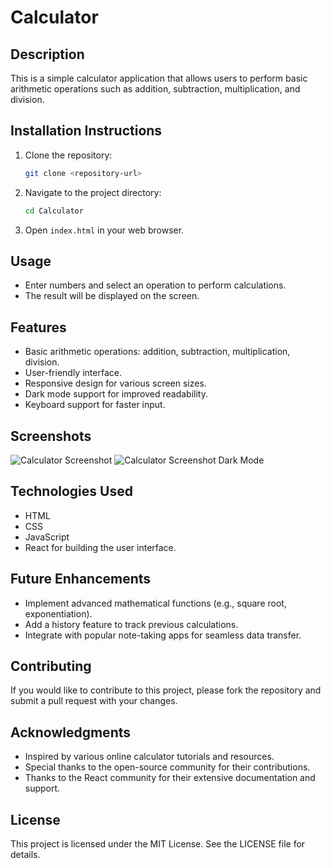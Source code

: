 # Calculator

## Description
This is a simple calculator application that allows users to perform basic arithmetic operations such as addition, subtraction, multiplication, and division.

## Installation Instructions
1. Clone the repository:
   ```bash
   git clone <repository-url>
   ```
2. Navigate to the project directory:
   ```bash
   cd Calculator
   ```
3. Open `index.html` in your web browser.

## Usage
- Enter numbers and select an operation to perform calculations.
- The result will be displayed on the screen.

## Features
- Basic arithmetic operations: addition, subtraction, multiplication, division.
- User-friendly interface.
- Responsive design for various screen sizes.
- Dark mode support for improved readability.
- Keyboard support for faster input.

## Screenshots
![Calculator Screenshot](path/to/calculator.png)
![Calculator Screenshot Dark Mode](path/to/calculator-dark-mode.png)

## Technologies Used
- HTML
- CSS
- JavaScript
- React for building the user interface.

## Future Enhancements
- Implement advanced mathematical functions (e.g., square root, exponentiation).
- Add a history feature to track previous calculations.
- Integrate with popular note-taking apps for seamless data transfer.

## Contributing
If you would like to contribute to this project, please fork the repository and submit a pull request with your changes.

## Acknowledgments
- Inspired by various online calculator tutorials and resources.
- Special thanks to the open-source community for their contributions.
- Thanks to the React community for their extensive documentation and support.

## License
This project is licensed under the MIT License. See the LICENSE file for details.
